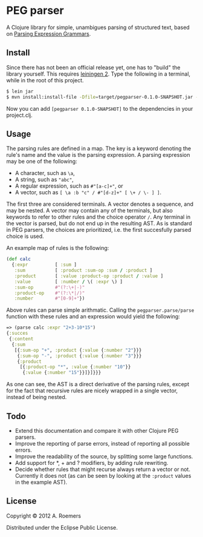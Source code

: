 # PEG parser

A Clojure library for simple, unambigues parsing of structured text, based on [Parsing Expression Grammars](http://portal.acm.org/citation.cfm?doid=964001.964011).


## Install

Since there has not been an official release yet, one has to "build" the library yourself. This requires [leiningen 2](https://github.com/technomancy/leiningen). Type the following in a terminal, while in the root of this project.

```bash
$ lein jar
$ mvn install:install-file -Dfile=target/pegparser-0.1.0-SNAPSHOT.jar -DgroupId=pegparser -DartifactId=pegparser -Dversion=0.1.0-SNAPSHOT -Dpackaging=jar
```

Now you can add `[pegparser 0.1.0-SNAPSHOT]` to the dependencies in your project.clj.


## Usage

The parsing rules are defined in a map. The key is a keyword denoting the rule's name and the value is the parsing expression. A parsing expression may be one of the following:

* A character, such as `\a`,
* A string, such as `"abc"`,
* A regular expression, such as `#"[a-c]+"`, or
* A vector, such as `[ \a :b "c" / #"[d-z]+" [ \+ / \- ] ]`.

The first three are considered terminals. A vector denotes a sequence, and may be nested. A vector may contain any of the terminals, but also keywords to refer to other rules and the choice operator `/`. Any terminal in the vector is parsed, but do not end up in the resulting AST. As is standard in PEG parsers, the choices are prioritized, i.e. the first succesfully parsed choice is used.

An example map of rules is the following:

```clojure
(def calc
  {:expr          [ :sum ]
   :sum           [ :product :sum-op :sum / :product ]
   :product       [ :value :product-op :product / :value ]
   :value         [ :number / \( :expr \) ]
   :sum-op        #"(?:\+|-)"
   :product-op    #"(?:\*|/)"
   :number        #"[0-9]+"})
```

Above rules can parse simple arithmatic. Calling the `pegparser.parse/parse` function with these rules and an expression would yield the following:

```clojure
=> (parse calc :expr "2+3-10*15")
{:succes
 {:content
  {:sum
   [{:sum-op "+", :product {:value {:number "2"}}}
    {:sum-op "-", :product {:value {:number "3"}}}
    {:product
     [{:product-op "*", :value {:number "10"}}
      {:value {:number "15"}}]}]}}}
```

As one can see, the AST is a direct derivative of the parsing rules, except for the fact that recursive rules are nicely wrapped in a single vector, instead of being nested.


## Todo

* Extend this documentation and compare it with other Clojure PEG parsers.
* Improve the reporting of parse errors, instead of reporting all possible errors.
* Improve the readability of the source, by splitting some large functions.
* Add support for *, + and ? modifiers, by adding rule rewriting.
* Decide whether rules that might recurse always return a vector or not. Currently it does not (as can be seen by looking at the `:product` values in the example AST).


## License

Copyright © 2012 A. Roemers

Distributed under the Eclipse Public License.
